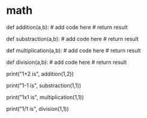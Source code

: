 # math

def addition(a,b):
	# add code here
	# return result

def substraction(a,b):
	# add code here
	# return result

def multiplication(a,b):
	# add code here
	# return result

def division(a,b):
	# add code here
	# return result

print("1+2 is", addition(1,2))

print("1-1 is", substraction(1,1))

print("1x1 is", multiplication(1,1))

print("1/1 is", division(1,1))
